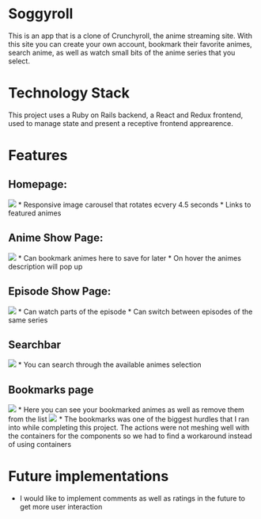 # Soggyroll
This is an app that is a clone of Crunchyroll, the anime streaming site. With this site you can create your own account, bookmark their favorite animes, search anime, as well as watch small bits of the anime series that you select. 

# Technology Stack
This project uses a Ruby on Rails backend, a React and Redux frontend, used to manage state and present a receptive frontend apprearence.

# Features
## Homepage:
 <img src="https://i.imgur.com/hjfJLB1.png" />
  * Responsive image carousel that rotates ecvery 4.5 seconds
  * Links to featured animes 
 
 ## Anime Show Page:
 <img src="https://i.imgur.com/ctC7nf9.png" />
  * Can bookmark animes here to save for later
  * On hover the animes description will pop up
 
 ## Episode Show Page:
 <img src="https://i.imgur.com/bGHwkSf.png" />
  * Can watch parts of the episode
  * Can switch between episodes of the same series
 
 ## Searchbar
  <img src=" https://i.imgur.com/HG2lLki.png" />
   * You can search through the available animes selection

## Bookmarks page
  <img src="https://i.imgur.com/BKbJmXw.png" />
    * Here you can see your bookmarked animes as well as remove them from the list

  <img src="https://i.imgur.com/29a5RAD.png" />
 * The bookmarks was one of the biggest hurdles that I ran into while completing this project. The actions were not meshing well with the containers for the components so we had to find a workaround instead of using containers

# Future implementations
 * I would like to implement comments as well as ratings in the future to get more user interaction

